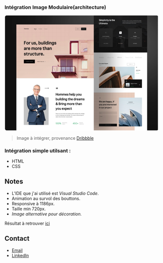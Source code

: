 ### Intégration Image Modulaire(architecture)

![Image text](https://github.com/John-Gate/architecture-integration/blob/main/src/image/2021-07-26%20(2).png)
>Image à intégrer, provenance [Dribbble](https://dribbble.com/shots/15998835-Hommes-Architecture-Landing-Page)

### Intégration simple utilsant :
* HTML
* CSS


## Notes
* L'IDE que j'ai utilisé est *Visual Studio Code*. 
* Animation au survol des bouttons.
* Responsive à 1186px.
* Taille min 720px.
* *Image alternative pour décoration.*


Résultat à retrouver [ici](https://john-gate.github.io/architecture-integration)

## Contact
* [Email](mailto:barrierejc@live.fr?subject=[GitHub]%20Source%20Han%20Sans)
* [LinkedIn](https://linkedin.com/in/jean-christian-barriere)
